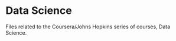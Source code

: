 Data Science
===================

Files related to the Coursera/Johns Hopkins series of courses, Data Science.
